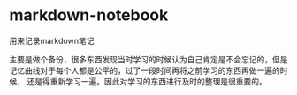 # markdown-notebook
用来记录markdown笔记

主要是做个备份，很多东西发现当时学习的时候认为自己肯定是不会忘记的，但是记忆曲线对于每个人都是公平的，过了一段时间再将之前学习的东西再做一遍的时候，
还是得重新学习一遍。因此对学习的东西进行及时的整理是很重要的。
